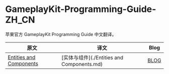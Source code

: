 # GameplayKit-Programming-Guide-ZH_CN
苹果官方 GameplayKit Programming Guide 中文翻译。

| 原文 | 译文 | Blog |
| ------ | ------ | ------ |
| [Entities and Components](https://developer.apple.com/library/prerelease/ios/documentation/General/Conceptual/GameplayKit_Guide/EntityComponent.html)  | [实体与组件](./Entities and Components.md)  | [BLOG](http://blog.swift.how) |
